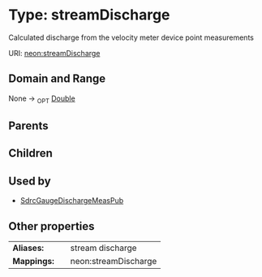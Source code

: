 
# Type: streamDischarge


Calculated discharge from the velocity meter device point measurements

URI: [neon:streamDischarge](https://data.neonscience.org/streamDischarge)


## Domain and Range

None ->  <sub>OPT</sub> [Double](types/Double.md)

## Parents


## Children


## Used by

 * [SdrcGaugeDischargeMeasPub](SdrcGaugeDischargeMeasPub.md)

## Other properties

|  |  |  |
| --- | --- | --- |
| **Aliases:** | | stream discharge |
| **Mappings:** | | neon:streamDischarge |

